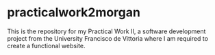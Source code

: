 # practicalwork2morgan
This is the repository for my Practical Work II, a software development project from the University Francisco de Vittoria where I am required to create a functional website.
